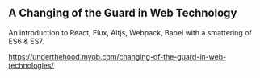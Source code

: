 ## A Changing of the Guard in Web Technology
An introduction to React, Flux, Altjs, Webpack, Babel with a smattering of
ES6 & ES7.

https://underthehood.myob.com/changing-of-the-guard-in-web-technologies/